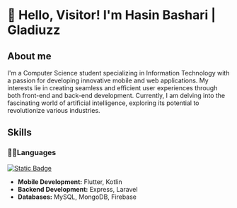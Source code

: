 # 👋 Hello, Visitor! I'm Hasin Bashari | Gladiuzz

## About me
I'm a Computer Science student specializing in Information Technology with a passion for developing innovative mobile and web applications. My interests lie in creating seamless and efficient user experiences through both front-end and back-end development. Currently, I am delving into the fascinating world of artificial intelligence, exploring its potential to revolutionize various industries.

## Skills

### 👨‍💻Languages
<a href="#"><img alt="Static Badge" src="https://img.shields.io/badge/php-484C89?style=flat&logo=php"></a>



- **Mobile Development:** Flutter, Kotlin
- **Backend Development:** Express, Laravel
- **Databases:** MySQL, MongoDB, Firebase


